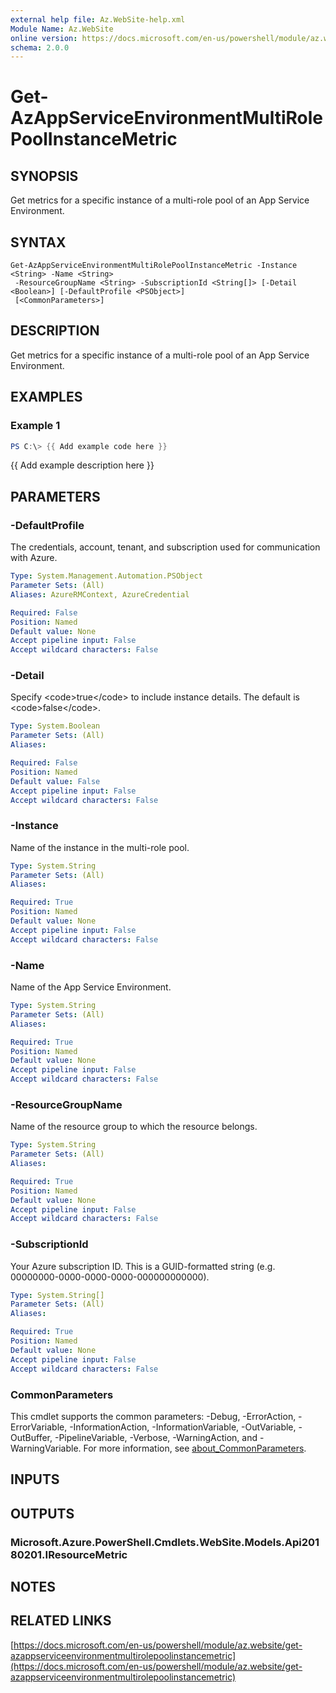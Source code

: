 ```yaml
---
external help file: Az.WebSite-help.xml
Module Name: Az.WebSite
online version: https://docs.microsoft.com/en-us/powershell/module/az.website/get-azappserviceenvironmentmultirolepoolinstancemetric
schema: 2.0.0
---
```


# Get-AzAppServiceEnvironmentMultiRolePoolInstanceMetric

## SYNOPSIS
Get metrics for a specific instance of a multi-role pool of an App Service Environment.

## SYNTAX

```
Get-AzAppServiceEnvironmentMultiRolePoolInstanceMetric -Instance <String> -Name <String>
 -ResourceGroupName <String> -SubscriptionId <String[]> [-Detail <Boolean>] [-DefaultProfile <PSObject>]
 [<CommonParameters>]
```

## DESCRIPTION
Get metrics for a specific instance of a multi-role pool of an App Service Environment.

## EXAMPLES

### Example 1
```powershell
PS C:\> {{ Add example code here }}
```

{{ Add example description here }}

## PARAMETERS

### -DefaultProfile
The credentials, account, tenant, and subscription used for communication with Azure.

```yaml
Type: System.Management.Automation.PSObject
Parameter Sets: (All)
Aliases: AzureRMContext, AzureCredential

Required: False
Position: Named
Default value: None
Accept pipeline input: False
Accept wildcard characters: False
```

### -Detail
Specify \<code\>true\</code\> to include instance details.
The default is \<code\>false\</code\>.

```yaml
Type: System.Boolean
Parameter Sets: (All)
Aliases:

Required: False
Position: Named
Default value: False
Accept pipeline input: False
Accept wildcard characters: False
```

### -Instance
Name of the instance in the multi-role pool.

```yaml
Type: System.String
Parameter Sets: (All)
Aliases:

Required: True
Position: Named
Default value: None
Accept pipeline input: False
Accept wildcard characters: False
```

### -Name
Name of the App Service Environment.

```yaml
Type: System.String
Parameter Sets: (All)
Aliases:

Required: True
Position: Named
Default value: None
Accept pipeline input: False
Accept wildcard characters: False
```

### -ResourceGroupName
Name of the resource group to which the resource belongs.

```yaml
Type: System.String
Parameter Sets: (All)
Aliases:

Required: True
Position: Named
Default value: None
Accept pipeline input: False
Accept wildcard characters: False
```

### -SubscriptionId
Your Azure subscription ID.
This is a GUID-formatted string (e.g.
00000000-0000-0000-0000-000000000000).

```yaml
Type: System.String[]
Parameter Sets: (All)
Aliases:

Required: True
Position: Named
Default value: None
Accept pipeline input: False
Accept wildcard characters: False
```

### CommonParameters
This cmdlet supports the common parameters: -Debug, -ErrorAction, -ErrorVariable, -InformationAction, -InformationVariable, -OutVariable, -OutBuffer, -PipelineVariable, -Verbose, -WarningAction, and -WarningVariable. For more information, see [about_CommonParameters](http://go.microsoft.com/fwlink/?LinkID=113216).

## INPUTS

## OUTPUTS

### Microsoft.Azure.PowerShell.Cmdlets.WebSite.Models.Api20180201.IResourceMetric
## NOTES

## RELATED LINKS

[https://docs.microsoft.com/en-us/powershell/module/az.website/get-azappserviceenvironmentmultirolepoolinstancemetric](https://docs.microsoft.com/en-us/powershell/module/az.website/get-azappserviceenvironmentmultirolepoolinstancemetric)

